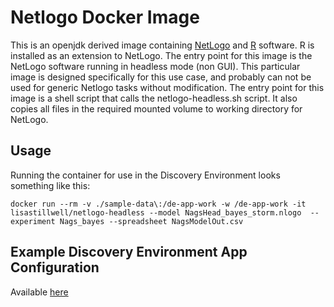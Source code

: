 # Netlogo Docker Image

This is an openjdk derived image containing [NetLogo](https://ccl.northwestern.edu/netlogo/) and [R](https://www.r-project.org) software. R is installed as an extension to NetLogo.
The entry point for this image is the NetLogo software running in headless mode (non GUI). This particular image is designed specifically for this use case, and probably can not be used for generic Netlogo tasks without modification. The entry point for this image is a shell script that calls the netlogo-headless.sh script. It also copies all files in the required mounted volume to working directory for NetLogo.
## Usage

Running the container for use in the Discovery Environment looks something like this:

    docker run --rm -v ./sample-data\:/de-app-work -w /de-app-work -it lisastillwell/netlogo-headless --model NagsHead_bayes_storm.nlogo  --experiment Nags_bayes --spreadsheet NagsModelOut.csv 

## Example Discovery Environment App Configuration
Available [here](https://github.com/ResearchSoftwareInstitute/roi-rade/blob/master/docs/ncsu-netlogo-task-image.png)
